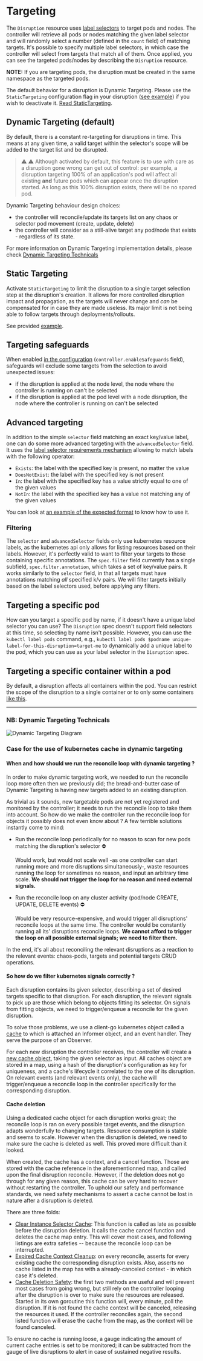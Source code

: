 # Targeting

The `Disruption` resource uses [label selectors](https://kubernetes.io/docs/concepts/overview/working-with-objects/labels/) to target pods and nodes. The controller will retrieve all pods or nodes matching the given label selector and will randomly select a number (defined in the `count` field) of matching targets. It's possible to specify multiple label selectors, in which case the controller will select from targets that match all of them. Once applied, you can see the targeted pods/nodes by describing the `Disruption` resource.

**NOTE:** If you are targeting pods, the disruption must be created in the same namespace as the targeted pods.

The default behavior for a disruption is Dynamic Targeting. Please use the `StaticTargeting` configuration flag in your disruption ([see example](../examples/static_targeting.yaml)) if you wish to deactivate it. [Read StaticTargeting](<#Static Targeting>).

## Dynamic Targeting (default)

By default, there is a constant re-targeting for disruptions in time. This means at any given time, a valid target within the selector's scope will be added to the target list and be disrupted.

> :warning: :warning:  Although activated by default, this feature is to use with care as a disruption gone wrong can get out of control: per example, a disruption targeting 100% of an application's pod will affect all existing **and** future pods which can appear once the disruption started. As long as this 100% disruption exists, there will be no spared pod. 

Dynamic Targeting behaviour design choices:

- the controller will reconcile/update its targets list on any chaos or selector pod movement (create, update, delete)
- the controller will consider as a still-alive target any pod/node that exists - regardless of its state.

For more information on Dynamic Targeting implementation details, please check [Dynamic Targeting Technicals](<#NB: Dynamic Targeting Technicals>)

## Static Targeting

Activate `StaticTargeting` to limit the disruption to a single target selection step at the disruption's creation. It allows for more controlled disruption impact and propagation, as the targets will never change and _can_ be compensated for in case they are made useless. Its major limit is not being able to follow targets through deployments/rollouts.

See provided [example](../examples/static_targeting.yaml).

## Targeting safeguards

When enabled [in the configuration](../chart/values.yaml) (`controller.enableSafeguards` field), safeguards will exclude some targets from the selection to avoid unexpected issues:

- if the disruption is applied at the node level, the node where the controller is running on can't be selected
- if the disruption is applied at the pod level with a node disruption, the node where the controller is running on can't be selected

## Advanced targeting

In addition to the simple `selector` field matching an exact key/value label, one can do some more advanced targeting with the `advancedSelector` field. It uses the [label selector requirements mechanism](https://pkg.go.dev/k8s.io/apimachinery/pkg/apis/meta/v1#LabelSelectorRequirement) allowing to match labels with the following operator:

- `Exists`: the label with the specified key is present, no matter the value
- `DoesNotExist`: the label with the specified key is not present
- `In`: the label with the specified key has a value strictly equal to one of the given values
- `NotIn`: the label with the specified key has a value not matching any of the given values

You can look at [an example of the expected format](../examples/advanced_selector.yaml) to know how to use it.

### Filtering

The `selector` and `advancedSelector` fields only use kubernetes resource labels, as the kubernetes api only allows for listing resources based on their labels. However, it's perfectly valid to want to filter your targets to those containing specific annotations. The `spec.filter` field currently has a single subfield, `spec.filter.annotation`, which takes a set of key/value pairs. It works similarly to the `selector` field, in that all targets must have annotations matching _all_ specified k/v pairs. We will filter targets initially based on the label selectors used, before applying any filters.

## Targeting a specific pod

How can you target a specific pod by name, if it doesn't have a unique label selector you can use? The `Disruption` spec doesn't support field selectors at this time, so selecting by name isn't possible. However, you can use the `kubectl label pods` command, e.g., `kubectl label pods $podname unique-label-for-this-disruption=target-me` to dynamically add a unique label to the pod, which you can use as your label selector in the `Disruption` spec.

## Targeting a specific container within a pod

By default, a disruption affects all containers within the pod. You can restrict the scope of the disruption to a single container or to only some containers [like this](../examples/containers_targeting.yaml).

---

### NB: Dynamic Targeting Technicals

![Dynamic Targeting Diagram](https://user-images.githubusercontent.com/17198797/157055173-f4ab9d94-5c4d-419d-a08f-160fd41c5f23.png)

### Case for the use of kubernetes cache in dynamic targeting

#### When and how should we run the reconcile loop with dynamic targeting ?

In order to make dynamic targeting work, we needed to run the reconcile loop more often then we previously did; the bread-and-butter case of Dynamic Targeting is having new targets added to an existing disruption. 

As trivial as it sounds, new targetable pods are not yet registered and monitored by the controller; it needs to run the reconcile loop to take them into account. So how do we make the controller run the reconcile loop for objects it possibly does not even know about ? A few terrible solutions instantly come to mind:

- Run the reconcile loop periodically for no reason to scan for new pods matching the disruption's selector :no_entry:

  Would work, but would not scale well -as one controller can start running more and more disruptions simultaneously-, waste resources running the loop for sometimes no reason, and input an arbitrary time scale. **We should not trigger the loop for no reason and need external signals.**

- Run the reconcile loop on any cluster activity (pod/node CREATE, UPDATE, DELETE events) :no_entry:

  Would be very resource-expensive, and would trigger all disruptions' reconcile loops at the same time. The controller would be constantly running all its' disruptions reconcile loops. **We cannot afford to trigger the loop on all possible external signals; we need to filter them.**

In the end, it's all about reconciling the relevant disruptions as a reaction to the relevant events: chaos-pods, targets and potential targets CRUD operations.

#### So how do we filter kubernetes signals correctly ?

Each disruption contains its given selector, describing a set of desired targets specific to that disruption. For each disruption, the relevant signals to pick up are those which belong to objects fitting its selector. On signals from fitting objects, we need to trigger/enqueue a reconcile for the given disruption.

To solve those problems, we use a client-go kubernetes object called a [cache](https://pkg.go.dev/k8s.io/client-go/tools/cache) to which is attached an Informer object, and an event handler. They serve the purpose of an Observer.

For each new disruption the controller receives, the controller will create a [new cache object](https://github.com/DataDog/chaos-controller/blob/adb8070c989a6c25195354e3bcef3f2c839ef032/controllers/cache_handler.go#L497), taking the given selector as input. All caches object are stored in a map, using a hash of the disruption's configuration as key for uniqueness, and a cache's lifecycle it correlated to the one of its disruption. On relevant events (and relevant events only), the cache will trigger/enqueue a reconcile loop in the controller specifically for the corresponding disruption.

#### Cache deletion

Using a dedicated cache object for each disruption works great; the reconcile loop is ran on every possible target events, and the disruption adapts wonderfully to changing targets. Resource consumption is stable and seems to scale. However when the disruption is deleted, we need to make sure the cache is deleted as well. This proved more difficult than it looked.

When created, the cache has a context, and a cancel function. Those are stored with the cache reference in the aforementionned map, and called upon the final disruption reconcile. However, if the deletion does not go through for any given reason, this cache can be very hard to recover without restarting the controller. To uphold our safety and performance standards, we need safety mechanisms to assert a cache cannot be lost in nature after a disruption is deleted.

There are three folds:

- [Clear Instance Selector Cache](https://github.com/DataDog/chaos-controller/blob/adb8070c989a6c25195354e3bcef3f2c839ef032/controllers/cache_handler.go#L552): This function is called as late as possible before the disruption deletion. It calls the cache cancel function and deletes the cache map entry. This will cover most cases, and following listings are extra safeties -- because the reconcile loop can be interrupted.
- [Expired Cache Context Cleanup](https://github.com/DataDog/chaos-controller/blob/adb8070c989a6c25195354e3bcef3f2c839ef032/controllers/cache_handler.go#L571): on every reconcile, asserts for every existing cache the corresponding disruption exists. Also, asserts no cache listed in the map has with a already-canceled context - in which case it's deleted.
- [Cache Deletion Safety](https://github.com/DataDog/chaos-controller/blob/adb8070c989a6c25195354e3bcef3f2c839ef032/controllers/cache_handler.go#L596): the first two methods are useful and will prevent most cases from going wrong, but still rely on the controller looping after the disruption is over to make sure the resources are released. Started in its own goroutine this function will, every minute, poll the disruption. If it is not found the cache context will be canceled, releasing the resources it used. If the controller reconciles again, the second listed function will erase the cache from the map, as the context will be found canceled.

To ensure no cache is running loose, a gauge indicating the amount of current cache entries is set to be monitored; it can be subtracted from the gauge of live disruptions to alert in case of sustained negative results.
